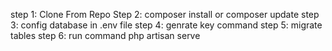 step 1:
Clone From Repo
Step 2:
composer install or composer update
step 3:
config database in .env file
step 4:
genrate key command
step 5:
migrate tables
step 6:
run command php artisan serve
